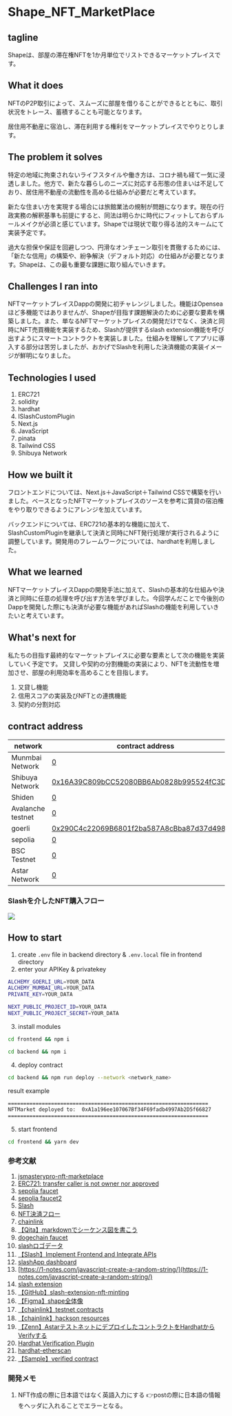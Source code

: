 # Shape_NFT_MarketPlace

## tagline

Shapeは、部屋の滞在権NFTを1か月単位でリストできるマーケットプレイスです。

## What it does

NFTのP2P取引によって、スムーズに部屋を借りることができるとともに、取引状況をトレース、蓄積することも可能となります。  

居住用不動産に宿泊し、滞在利用する権利をマーケットプレイスでやりとりします。

## The problem it solves

特定の地域に拘束されないライフスタイルや働き方は、コロナ禍も経て一気に浸透しました。他方で、新たな暮らしのニーズに対応する形態の住まいは不足しており、居住用不動産の流動性を高める仕組みが必要だと考えています。

新たな住まい方を実現する場合には旅館業法の規制が問題になります。現在の行政実務の解釈基準も前提にすると、同法は明らかに時代にフィットしておらずルールメイクが必須と感じています。Shapeでは現状で取り得る法的スキームにて実装予定です。  

過大な担保や保証を回避しつつ、円滑なオンチェーン取引を貫徹するためには、「新たな信用」の構築や、紛争解決（デフォルト対応）の仕組みが必要となります。Shapeは、この最も重要な課題に取り組んでいきます。

## Challenges I ran into

NFTマーケットプレイスDappの開発に初チャレンジしました。機能はOpenseaほど多機能ではありませんが、Shapeが目指す課題解決のために必要な要素を構築しました。また、単なるNFTマーケットプレイスの開発だけでなく、決済と同時にNFT売買機能を実装するため、Slashが提供するslash extension機能を呼び出すようにスマートコントラクトを実装しました。仕組みを理解してアプリに導入する部分は苦労しましたが、おかげでSlashを利用した決済機能の実装イメージが鮮明になりました。

## Technologies I used

1. ERC721
2. solidity
3. hardhat
4. ISlashCustomPlugin
5. Next.js
6. JavaScript
7. pinata
8. Tailwind CSS
9. Shibuya Network

## How we built it

フロントエンドについては、Next.js＋JavaScript＋Tailwind CSSで構築を行いました。ベースとなったNFTマーケットプレイスのソースを参考に賃貸の宿泊権をやり取りできるようにアレンジを加えています。  

バックエンドについては、ERC721の基本的な機能に加えて、SlashCustomPluginを継承して決済と同時にNFT発行処理が実行されるように調整しています。開発用のフレームワークについては、hardhatを利用しました。

## What we learned

NFTマーケットプレイスDappの開発手法に加えて、Slashの基本的な仕組みや決済と同時に任意の処理を呼び出す方法を学びました。今回学んだことで今後別のDappを開発した際にも決済が必要な機能があればSlashの機能を利用していきたいと考えています。

## What's next for

私たちの目指す最終的なマーケットプレイスに必要な要素として次の機能を実装していく予定です。
又貸しや契約の分割機能の実装により、NFTを流動性を増加させ、部屋の利用効率を高めることを目指します。

1. 又貸し機能
2. 信用スコアの実装及びNFTとの連携機能
3. 契約の分割対応

## contract address

| network           | contract address                             |
| ----------------- | -------------------------------------------- |
| Munmbai Network   | [0](https://mumbai.polygonscan.com/address/) |
| Shibuya Network   | [0x16A39C809bCC52080BB6Ab0828b995524fC3D77b](https://blockscout.com/shibuya/address/0x16A39C809bCC52080BB6Ab0828b995524fC3D77b) |
| Shiden            | [0](https://blockscout.com/shiden/address/)  |
| Avalanche testnet | [0](https://testnet.snowtrace.io/address/)   |
| goerli            | [0x290C4c22069B6801f2ba587A8cBba87d37d4980C](https://goerli.etherscan.io/address/0x290C4c22069B6801f2ba587A8cBba87d37d4980C)    |
| sepolia           | [0](https://sepolia.etherscan.io/address/)   |
| BSC Testnet       | [0](https://testnet.bscscan.com/address/)    |
| Astar Network     | [0](https://blockscout.com/astar/address/)   |

### Slashを介したNFT購入フロー

[![](https://mermaid.ink/img/pako:eNqVU09LAkEc_Soyhy7VF9hDEEXHLnbcy-BOKelq63gIEZoZKCEDCyMKwrKyMjKif7b6bX6uq9-i2R3dlEptD8vAvDe_9968yaJI0iBIQ2mylSFmhCzH8IaFE7oZkh-N0TjRQuk4TkeBH7Wb-8BOgJU7z3ankQdxDOIRREuBQVTlGvi7_M8vLMyGozhFFlMpLQT8Dfg1iDywB-AV4E_Am8A_J_FWV9bcU7t7WehWWeeZK_hg24d6wnyoUuSWmr3zipzSYx_ubbNP6IMCwlLSpBaOUE2RnL2qW9x1DlvAXpw9WzpUPByn_WPbjUdf-R2Ie08qK0hZbqnsh1EDJlO5kqk4F69OMa_IweDBsJ_TQyPj62XpcxzXs_3NDaJR9OGAgpCmp0_S7Efs1Atte7e3c-aWbxSBxNNkmoj-nYyqFYgHEEUQQhZmemtjuX-7C6SPGDSNXzoU9NNfAav_Xruhng5XfDTIGe8mKna3doDmUIJYCRwz5GvMemfoiEZJguhIk0sDW5s60s2cxOEMTYa3zQjSqJUhcyiTMjAdvFykrWN5L7kvtPLKpw?type=png)](https://mermaid.live/edit#pako:eNqVU09LAkEc_Soyhy7VF9hDEEXHLnbcy-BOKelq63gIEZoZKCEDCyMKwrKyMjKif7b6bX6uq9-i2R3dlEptD8vAvDe_9968yaJI0iBIQ2mylSFmhCzH8IaFE7oZkh-N0TjRQuk4TkeBH7Wb-8BOgJU7z3ankQdxDOIRREuBQVTlGvi7_M8vLMyGozhFFlMpLQT8Dfg1iDywB-AV4E_Am8A_J_FWV9bcU7t7WehWWeeZK_hg24d6wnyoUuSWmr3zipzSYx_ubbNP6IMCwlLSpBaOUE2RnL2qW9x1DlvAXpw9WzpUPByn_WPbjUdf-R2Ie08qK0hZbqnsh1EDJlO5kqk4F69OMa_IweDBsJ_TQyPj62XpcxzXs_3NDaJR9OGAgpCmp0_S7Efs1Atte7e3c-aWbxSBxNNkmoj-nYyqFYgHEEUQQhZmemtjuX-7C6SPGDSNXzoU9NNfAav_Xruhng5XfDTIGe8mKna3doDmUIJYCRwz5GvMemfoiEZJguhIk0sDW5s60s2cxOEMTYa3zQjSqJUhcyiTMjAdvFykrWN5L7kvtPLKpw)

## How to start

1. create `.env` file in backend directory & `.env.local` file in frontend directory
2. enter your APIKey & privatekey

```zsh
ALCHEMY_GOERLI_URL=YOUR_DATA
ALCHEMY_MUMBAI_URL=YOUR_DATA
PRIVATE_KEY=YOUR_DATA
```

```zsh
NEXT_PUBLIC_PROJECT_ID=YOUR_DATA
NEXT_PUBLIC_PROJECT_SECRET=YOUR_DATA
```

3. install modules

```bash
cd frontend && npm i
```

```bash
cd backend && npm i
```

4. deploy contract

```bash
cd backend && npm run deploy --network <network_name>
```

result example

```zsh
=================================================================
NFTMarket deployed to:  0xA1a196ee107067Bf34F69fadb4997Ab2D5f66827
=================================================================
```

5. start frontend

```bash
cd frontend && yarn dev
```

### 参考文献

1. [jsmasterypro-nft-marketplace](https://gitfront.io/r/user-6930330/yQ8XwQZYNAat/jsmasterypro-nft-marketplace/)
2. [ERC721: transfer caller is not owner nor approved](https://stackoverflow.com/questions/69302320/erc721-transfer-caller-is-not-owner-nor-approved)
3. [sepolia faucet](https://sepoliafaucet.net/)
4. [sepolia faucet2](https://faucet-sepolia.rockx.com/)
5. [Slash](https://slash.fi/)
6. [NFT決済フロー](https://mermaid.live/edit#pako:eNqVU09LAkEc_Soyhy7VF9hDEEXHLnbcy-BOKelq63gIEZoZKCEDCyMKwrKyMjKif7b6bX6uq9-i2R3dlEptD8vAvDe_9968yaJI0iBIQ2mylSFmhCzH8IaFE7oZkh-N0TjRQuk4TkeBH7Wb-8BOgJU7z3ankQdxDOIRREuBQVTlGvi7_M8vLMyGozhFFlMpLQT8Dfg1iDywB-AV4E_Am8A_J_FWV9bcU7t7WehWWeeZK_hg24d6wnyoUuSWmr3zipzSYx_ubbNP6IMCwlLSpBaOUE2RnL2qW9x1DlvAXpw9WzpUPByn_WPbjUdf-R2Ie08qK0hZbqnsh1EDJlO5kqk4F69OMa_IweDBsJ_TQyPj62XpcxzXs_3NDaJR9OGAgpCmp0_S7Efs1Atte7e3c-aWbxSBxNNkmoj-nYyqFYgHEEUQQhZmemtjuX-7C6SPGDSNXzoU9NNfAav_Xruhng5XfDTIGe8mKna3doDmUIJYCRwz5GvMemfoiEZJguhIk0sDW5s60s2cxOEMTYa3zQjSqJUhcyiTMjAdvFykrWN5L7kvtPLKpw)
7. [chainlink](https://docs.chain.link/data-feeds/price-feeds/)
8. [【Qita】markdownでシーケンス図を書こう](https://qiita.com/konitech913/items/90f91687cfe7ece50020)
9. [dogechain faucet](https://faucet.dogechain.dog/)
10. [slashロゴデータ](https://slash.fi/media_kit)
11. [【Slash】Implement Frontend and Integrate APIs](https://slash-fi.gitbook.io/docs/integration-guide/integration-guide/window-widget-integration/implement-frontend-and-integrate-apis)
12. [slashApp dashboard](https://testnet.slash.fi/admin/dashboard)
13. [https://1-notes.com/javascript-create-a-random-string/](https://1-notes.com/javascript-create-a-random-string/)
14. [slash extension](https://ext.slash.fi/)
15. [【GitHub】slash-extension-nft-minting](https://github.com/mashharuki/slash-extension-nft-minting)
16. [【Figma】shape全体像](https://www.figma.com/file/dklO5wpMlUXHhNfJ2TGzj7/Shape?node-id=0%3A1)
17. [【chainlink】testnet contracts](https://docs.chain.link/any-api/testnet-oracles/)
18. [【chainlink】hackson resources](https://docs.chain.link/resources/hackathon-resources)
19. [【Zenn】AstarテストネットにデプロイしたコントラクトをHardhatからVerifyする](https://zenn.dev/pokena/articles/f54111c987e0c5)
20. [Hardhat Verification Plugin](https://docs.blockscout.com/for-users/verifying-a-smart-contract/hardhat-verification-plugin#config-file)
21. [hardhat-etherscan](https://hardhat.org/hardhat-runner/plugins/nomiclabs-hardhat-etherscan#adding-support-for-other-networks)
22. [【Sample】verified contract](https://blockscout.com/shibuya/address/0x83f15ccdD1278908dF5bC646E903afE2f342deC1)

### 開発メモ
1. NFT作成の際に日本語ではなく英語入力にする
👉postの際に日本語の情報をヘッダに入れることでエラーとなる。